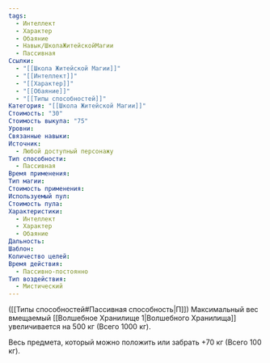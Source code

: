 ```yaml
---
tags:
  - Интеллект
  - Характер
  - Обаяние
  - Навык/ШколаЖитейскойМагии
  - Пассивная
Ссылки:
  - "[[Школа Житейской Магии]]"
  - "[[Интеллект]]"
  - "[[Характер]]"
  - "[[Обаяние]]"
  - "[[Типы способностей]]"
Категория: "[[Школа Житейской Магии]]"
Стоимость: "30"
Стоимость выкупа: "75"
Уровни: 
Связанные навыки: 
Источник:
  - Любой доступный персонажу
Тип способности:
  - Пассивная
Время применения: 
Тип магии: 
Стоимость применения: 
Используемый пул: 
Стоимость пула: 
Характеристики:
  - Интеллект
  - Характер
  - Обаяние
Дальность: 
Шаблон: 
Количество целей: 
Время действия:
  - Пассивно-постоянно
Тип воздействия:
  - Мистический
---
```

([[Типы способностей#Пассивная способность|П]]) Максимальный вес вмещаемый [[Волшебное Хранилище 1|Волшебного Хранилища]] увеличивается на 500 кг (Всего 1000 кг).

Весь предмета, который можно положить или забрать +70 кг (Всего 100 кг).